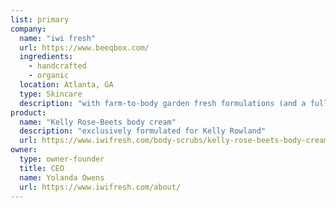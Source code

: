 ```yaml
---
list: primary
company:
  name: "iwi fresh"
  url: https://www.beeqbox.com/
  ingredients:
    - handcrafted
    - organic
  location: Atlanta, GA
  type: Skincare
  description: "with farm-to-body garden fresh formulations (and a full-service day spa)"
product:
  name: "Kelly Rose-Beets body cream"
  description: "exclusively formulated for Kelly Rowland"
  url: https://www.iwifresh.com/body-scrubs/kelly-rose-beets-body-cream
owner:
  type: owner-founder
  title: CEO
  name: Yolanda Owens
  url: https://www.iwifresh.com/about/
---
```

